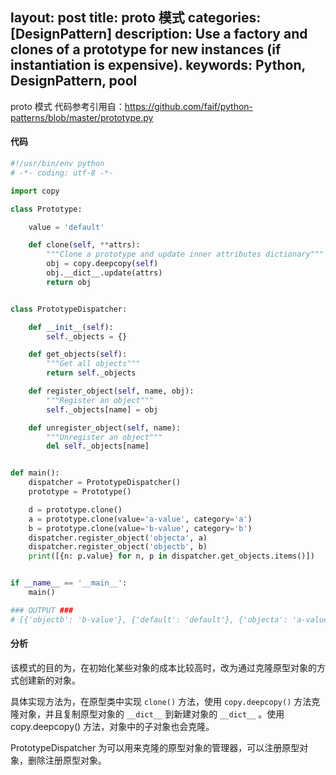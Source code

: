 layout: post
title: proto 模式
categories: [DesignPattern]
description: Use a factory and clones of a prototype for new instances (if instantiation is expensive).
keywords: Python, DesignPattern, pool
---

proto 模式
代码参考引用自：https://github.com/faif/python-patterns/blob/master/prototype.py

#### 代码

```python
#!/usr/bin/env python
# -*- coding: utf-8 -*-

import copy

class Prototype:

    value = 'default'

    def clone(self, **attrs):
        """Clone a prototype and update inner attributes dictionary"""
        obj = copy.deepcopy(self)
        obj.__dict__.update(attrs)
        return obj


class PrototypeDispatcher:

    def __init__(self):
        self._objects = {}

    def get_objects(self):
        """Get all objects"""
        return self._objects

    def register_object(self, name, obj):
        """Register an object"""
        self._objects[name] = obj

    def unregister_object(self, name):
        """Unregister an object"""
        del self._objects[name]


def main():
    dispatcher = PrototypeDispatcher()
    prototype = Prototype()

    d = prototype.clone()
    a = prototype.clone(value='a-value', category='a')
    b = prototype.clone(value='b-value', category='b')
    dispatcher.register_object('objecta', a)
    dispatcher.register_object('objectb', b)
    print([{n: p.value} for n, p in dispatcher.get_objects.items()])


if __name__ == '__main__':
    main()

### OUTPUT ###
# [{'objectb': 'b-value'}, {'default': 'default'}, {'objecta': 'a-value'}]
```

#### 分析

该模式的目的为，在初始化某些对象的成本比较高时，改为通过克隆原型对象的方式创建新的对象。

具体实现方法为，在原型类中实现 `clone()` 方法，使用 `copy.deepcopy()` 方法克隆对象，并且复制原型对象的 `__dict__` 到新建对象的 `__dict__` 。使用 copy.deepcopy() 方法，对象中的子对象也会克隆。

PrototypeDispatcher 为可以用来克隆的原型对象的管理器，可以注册原型对象，删除注册原型对象。